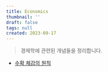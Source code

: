 ```yaml
---
title: Economics
thumbnail: ''
draft: false
tags: null
created: 2023-09-17
---
```



 > 
 > 경제학에 관련된 개념들을 정리합니다.

* [수확 체감의 원칙](%EC%88%98%ED%99%95%20%EC%B2%B4%EA%B0%90%EC%9D%98%20%EC%9B%90%EC%B9%99.md)
